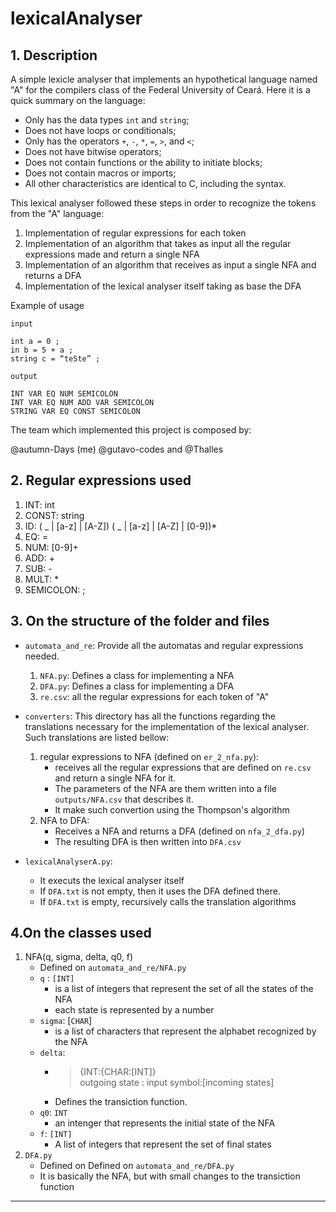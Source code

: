 # lexicalAnalyser

## 1. Description

A simple lexicle analyser that implements an hypothetical language named "A" for the compilers class of the Federal University of Ceará. Here it is a quick summary on the language:

- Only has the data types `int` and `string`;
- Does not have loops or conditionals;
- Only has the operators `+`, `-`, `*`, `=`, `>`, and `<`;
- Does not have bitwise operators;
- Does not contain functions or the ability to initiate blocks;
- Does not contain macros or imports;
- All other characteristics are identical to C, including the syntax.

This lexical analyser followed these steps in order to recognize the tokens from the "A" language:

1. Implementation of regular expressions for each token
2. Implementation of an algorithm that takes as input all the regular expressions made and return a single NFA
3. Implementation of an algorithm that receives as input a single NFA and returns a DFA 
4. Implementation of the lexical analyser itself taking as base the DFA 

Example of usage

```
input

int a = 0 ;
in b = 5 + a ;
string c = “teSte” ;
```

```
output

INT VAR EQ NUM SEMICOLON
INT VAR EQ NUM ADD VAR SEMICOLON
STRING VAR EQ CONST SEMICOLON
```

The team which implemented this project is composed by:

@autumn-Days (me) @gutavo-codes and @Thalles 

## 2. Regular expressions used

1. INT: int
2. CONST: string 
3. ID: ( _ | \[a-z] | \[A-Z]) ( _ | \[a-z] | \[A-Z] | \[0-9])*
4. EQ: =
5. NUM: \[0-9]+
6. ADD: +
7. SUB: -
8. MULT: *
9. SEMICOLON: ;

## 3. On the structure of the folder and files

- `automata_and_re`: Provide all the automatas and regular expressions needed.
    1. `NFA.py`: Defines a class for implementing a NFA
    2. `DFA.py`: Defines a class for implementing a DFA
    3. `re.csv`: all the regular expressions for each token of "A"

- `converters`: This directory has all the functions regarding the translations necessary for the implementation of the lexical analyser. Such translations are listed bellow:
    1. regular expressions to NFA (defined on `er_2_nfa.py`):
        - receives all the regular expressions that are defined on `re.csv` and return a single NFA for it.
        - The parameters of the NFA are them written into a file `outputs/NFA.csv` that describes it.
        - It make such convertion using the Thompson's algorithm
    1. NFA to DFA: 
        - Receives a NFA and returns a DFA (defined on `nfa_2_dfa.py`)
        - The resulting DFA is then written into `DFA.csv`
- `lexicalAnalyserA.py`:
    - It executs the lexical analyser itself
    - If `DFA.txt` is not empty, then it uses the DFA defined there.
    - If `DFA.txt` is empty, recursively calls the translation algorithms

## 4.On the classes used

1. NFA(q, sigma, delta, q0, f)
    - Defined on `automata_and_re/NFA.py`
    - `q` : `[INT]`
        - is a list of integers that represent the set of all the states of the NFA
        - each state is represented by a number
    - `sigma`: [`CHAR`]
        - is a list of characters that represent the alphabet recognized by the NFA
    - `delta`:
        - > {INT:{CHAR:[INT]} <br>
          > outgoing state : input symbol:[incoming states]
        - Defines the transiction function.
    - `q0`: `INT`
        - an intenger that represents the initial state of the NFA
    - `f`: `[INT]`
        - A list of integers that represent the set of final states
2. `DFA.py`
    - Defined on Defined on `automata_and_re/DFA.py`
    - It is basically the NFA, but with small changes to the transiction function


---
